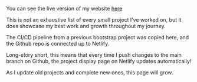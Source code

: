 You can see the live version of my website [here](https://drewjtaylor-portfolio.netlify.app/)

This is not an exhaustive list of every small project I've worked on, but it does showcase my best work and growth throughout my journey.

The CI/CD pipeline from a previous bootstrap project was copied here, and the Github repo is connected up to Netlify.

Long-story short, this means that every time I push changes to the main branch on Github, the project display page on Netlify updates automatically!

As I update old projects and complete new ones, this page will grow.
